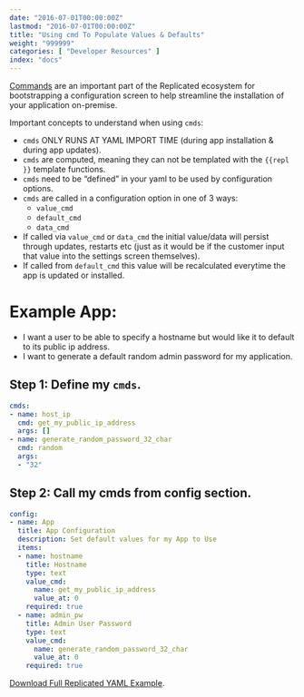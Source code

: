 ```yaml
---
date: "2016-07-01T00:00:00Z"
lastmod: "2016-07-01T00:00:00Z"
title: "Using cmd To Populate Values & Defaults"
weight: "999999"
categories: [ "Developer Resources" ]
index: "docs"
---
```


[Commands](/docs/packaging-an-application/commands/) are an important part of the
Replicated ecosystem for bootstrapping a configuration screen to help streamline the
installation of your application on-premise.

Important concepts to understand when using `cmds`:

- `cmds` ONLY RUNS AT YAML IMPORT TIME (during app installation & during app updates).
- `cmds` are computed, meaning they can not be templated with the `{{repl }}` template functions.
- `cmds` need to be “defined” in your yaml to be used by configuration options.
- `cmds` are called in a configuration option in one of 3 ways:
  - `value_cmd`
  - `default_cmd`
  - `data_cmd`
- If called via `value_cmd` or `data_cmd` the initial value/data will persist through updates, restarts etc (just as it would be if the customer input that value into the settings screen themselves).
- If called from `default_cmd` this value will be recalculated everytime the app is updated or installed.

# Example App:

- I want a user to be able to specify a hostname but would like it to default to its public ip address.
- I want to generate a default random admin password for my application.

## Step 1: Define my `cmds`.

```yaml
cmds:
- name: host_ip
  cmd: get_my_public_ip_address
  args: []
- name: generate_random_password_32_char
  cmd: random
  args:
  - "32"
```

## Step 2: Call my cmds from config section.

```yaml
config:
- name: App
  title: App Configuration
  description: Set default values for my App to Use
  items:
  - name: hostname
    title: Hostname
    type: text
    value_cmd:
      name: get_my_public_ip_address
      value_at: 0
    required: true
  - name: admin_pw
    title: Admin User Password
    type: text
    value_cmd:
      name: generate_random_password_32_char
      value_at: 0
    required: true
```

[Download Full Replicated YAML Example](https://github.com/replicatedhq/repl-yaml-samples/blob/master/apps/example_commands_app.yml).
